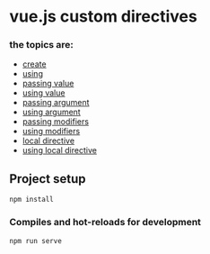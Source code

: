 # vue.js custom directives


### the topics are:

* [create]()
* [using ]()
* [passing value]()
* [using value]()
* [passing argument]()
* [using argument]()
* [passing modifiers]()
* [using modifiers]()
* [local directive]()
* [using local directive]()

## Project setup
```
npm install
```

### Compiles and hot-reloads for development
```
npm run serve
```
